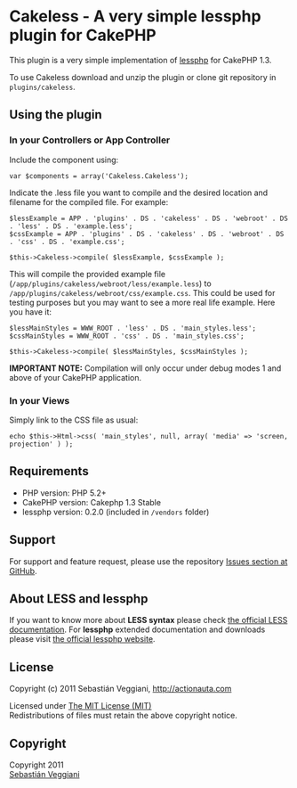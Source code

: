# Cakeless - A very simple lessphp plugin for CakePHP #

This plugin is a very simple implementation of [lessphp](http://leafo.net/lessphp/) for CakePHP 1.3.

To use Cakeless download and unzip the plugin or clone git repository in <code>plugins/cakeless</code>.


## Using the plugin ##

### In your Controllers or App Controller ###

Include the component using:

	var $components = array('Cakeless.Cakeless');

Indicate the .less file you want to compile and the desired location and filename for the compiled file. For example:

	$lessExample = APP . 'plugins' . DS . 'cakeless' . DS . 'webroot' . DS . 'less' . DS . 'example.less';
	$cssExample = APP . 'plugins' . DS . 'cakeless' . DS . 'webroot' . DS . 'css' . DS . 'example.css';

	$this->Cakeless->compile( $lessExample, $cssExample );

This will compile the provided example file (<code>/app/plugins/cakeless/webroot/less/example.less</code>) to <code>/app/plugins/cakeless/webroot/css/example.css</code>. This could be used for testing purposes but you may want to see a more real life example. Here you have it:

	$lessMainStyles = WWW_ROOT . 'less' . DS . 'main_styles.less';
	$cssMainStyles = WWW_ROOT . 'css' . DS . 'main_styles.css';

	$this->Cakeless->compile( $lessMainStyles, $cssMainStyles );

**IMPORTANT NOTE:** Compilation will only occur under debug modes 1 and above of your CakePHP application.

### In your Views ###

Simply link to the CSS file as usual:

	echo $this->Html->css( 'main_styles', null, array( 'media' => 'screen, projection' ) );


## Requirements ##

* PHP version: PHP 5.2+
* CakePHP version: Cakephp 1.3 Stable
* lessphp version: 0.2.0 (included in <code>/vendors</code> folder)

## Support ##

For support and feature request, please use the repository [Issues section at GitHub](https://github.com/sveggiani/Cakeless/issues).

## About LESS and lessphp ##

If you want to know more about **LESS syntax** please check [the official LESS documentation](http://lesscss.org/).
For **lessphp** extended documentation and downloads please visit [the official lessphp website](http://leafo.net/lessphp/).

## License ##

Copyright (c) 2011 Sebastián Veggiani, http://actionauta.com

Licensed under [The MIT License (MIT)](http://www.opensource.org/licenses/mit-license.php)<br/>
Redistributions of files must retain the above copyright notice.

## Copyright ###

Copyright 2011<br/>
[Sebastián Veggiani](http://actionauta.com)<br/>
